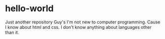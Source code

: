 # hello-world
Just another repository
Guy's I'm not new to computer programming.
Cause I know about html and css.
I don't know anything about languages other than it.
